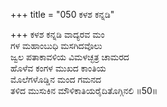 +++
title = "050 ಕಳಶ ಕನ್ನಡಿ"

+++
ಕಳಶ ಕನ್ನಡಿ ವಾದ್ಯರವ ಮಂ  
ಗಳ ಮಹಾಂಬುಧಿ ಮಸಗಿದವೊಲು  
ಜ್ವಲ ಪತಾಕಾವಳಿಯ ವಿಮಳಚ್ಛತ್ರ ಚಾಮರದ  
ಹೊಳೆವ ಕಂಗಳ ಮುಖದ ಕಾಂತಿಯ  
ಮೊಲೆಗಳೊಡ್ಡಿನ ಮಂದ ಗಮನದ  
ತಳಿದ ಮುಸುಕಿನ ಮೌಳಿಕಾತಿಯರೈದಿತೊಗ್ಗಿನಲಿ      ॥50॥